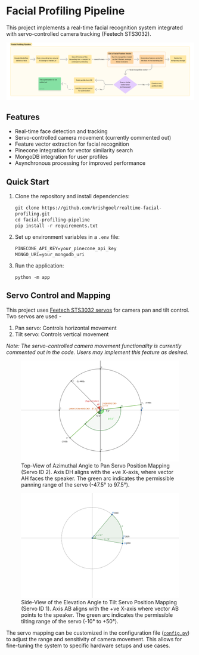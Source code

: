 # Facial Profiling Pipeline

This project implements a real-time facial recognition system integrated with servo-controlled camera tracking (Feetech STS3032).


![Facial Recognition Pipeline](./images/profiling-pipeline.png)


## Features

- Real-time face detection and tracking
- Servo-controlled camera movement (currently commented out)
- Feature vector extraction for facial recognition
- Pinecone integration for vector similarity search
- MongoDB integration for user profiles
- Asynchronous processing for improved performance

## Quick Start

1. Clone the repository and install dependencies:
   ```
   git clone https://github.com/krishgoel/realtime-facial-profiling.git
   cd facial-profiling-pipeline
   pip install -r requirements.txt
   ```

2. Set up environment variables in a `.env` file:
   ```
   PINECONE_API_KEY=your_pinecone_api_key
   MONGO_URI=your_mongodb_uri
   ```

3. Run the application:
   ```
   python -m app
   ```
   
## Servo Control and Mapping

This project uses [Feetech STS3032 servos](https://evelta.com/sts3032-6v-4-5kg-360deg-serial-bus-servo-motor/) for camera pan and tilt control. Two servos are used - 
1. Pan servo: Controls horizontal movement
2. Tilt servo: Controls vertical movement

*Note: The servo-controlled camera movement functionality is currently commented out in the code. Users may implement this feature as desired.*

<figure>
  <img src="./images/pan-mapping.png" alt="Pan Mapping">
  <figcaption>Top-View of Azimuthal Angle to Pan Servo Position Mapping (Servo ID 2). Axis DH aligns with the +ve X-axis, where vector AH faces the speaker. The green arc indicates the permissible panning range of the servo (-47.5° to 97.5°).</figcaption>
</figure>

<figure>
  <img src="./images/tilt-mapping.png" alt="Tilt Mapping">
  <figcaption>Side-View of the Elevation Angle to Tilt Servo Position Mapping (Servo ID 1). Axis AB aligns with the +ve X-axis where vector AB points to the speaker. The green arc indicates the permissible tilting range of the servo (-10° to +50°).</figcaption>
</figure>

The servo mapping can be customized in the configuration file ([`config.py`](./app/config.py)) to adjust the range and sensitivity of camera movement. This allows for fine-tuning the system to specific hardware setups and use cases.
